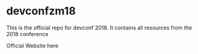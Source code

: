 # devconfzm18
This is the official repo for devconf 2018. It contains all resources from the 2018 conference

Official Website here


